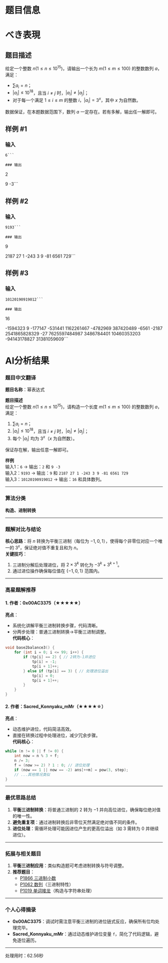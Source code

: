 # 题目信息

# べき表現

## 题目描述

给定一个整数 $n(1\le n\le 10^{15})$，请输出一个长为 $m(1\le m\le 100)$ 的整数数列 $a$，满足：

- $\sum a_i=n$；
- $|a_i|\le 10^{18}$，且当 $i\neq j$ 时，$|a_i|\neq|a_j|$；
- 对于每一个满足 $1\le i\le m$ 的整数 $i$，$|a_i|=3^x$，其中 $x$ 为自然数。

数据保证，在本题数据范围下，数列 $a$ 一定存在。若有多解，输出任一解即可。

## 样例 #1

### 输入

```
6```

### 输出

```
2

9 -3```

## 样例 #2

### 输入

```
9193```

### 输出

```
9

2187 27 1 -243 3 9 -81 6561 729```

## 样例 #3

### 输入

```
10120190919012```

### 输出

```
16

-1594323 9 -177147 -531441 1162261467 -4782969 387420489 -6561 -2187 2541865828329 -27 7625597484987 3486784401 10460353203 -94143178827 31381059609```

# AI分析结果



### 题目中文翻译
**题目名称**：幂表达式

**题目描述**  
给定一个整数 $n(1\le n\le 10^{15})$，请构造一个长度 $m(1\le m\le 100)$ 的整数数列 $a$，满足：  
1. $\sum a_i =n$；  
2. $|a_i|\le 10^{18}$，且当 $i\neq j$ 时，$|a_i|\neq |a_j|$；  
3. 每个 $|a_i|$ 均为 $3^x$（$x$ 为自然数）。  

保证存在解，输出任意一解即可。

**样例**  
输入1：`6` → 输出：`2` 和 `9 -3`  
输入2：`9193` → 输出：`9` 和 `2187 27 1 -243 3 9 -81 6561 729`  
输入3：`10120190919012` → 输出：`16` 和具体数列。

---

### 算法分类  
**构造、进制转换**

---

### 题解对比与结论  
**核心思路**：将 $n$ 转换为平衡三进制（每位为 $-1,0,1$），使得每个非零位对应一个唯一的 $3^x$，保证绝对值不重复且和为 $n$。  
**关键技巧**：  
1. 三进制分解后处理进位，将 $2\times3^k$ 转化为 $-3^k +3^{k+1}$。  
2. 通过进位操作确保每位值在 $\{-1,0,1\}$ 范围内。  

---

### 高星题解推荐  
#### 1. 作者：0x00AC3375（★★★★★）  
**亮点**：  
- 系统化讲解平衡三进制转换步骤，代码清晰。  
- 分两步处理：普通三进制转换→平衡三进制调整。  
**代码核心**：  
```cpp
void base2balance3() {
    for (int i = 0; i <= 99; i++) {
        if (tp[i] == 2) { // 2转为-1并进位
            tp[i] = -1;
            tp[i + 1]++;
        } else if (tp[i] == 3) { // 处理进位溢出
            tp[i] = 0;
            tp[i + 1]++;
        }
    }
}
```

#### 2. 作者：Sacred_Konnyaku_mMr（★★★★☆）  
**亮点**：  
- 动态维护进位，代码简洁高效。  
- 直接在转换过程中处理进位，减少冗余步骤。  
**代码核心**：  
```cpp
while (n != 0 || f != 0) {
    int now = n % 3 + f;
    n /= 3;
    f = (now >= 2) ? 1 : 0; // 进位处理
    if (now == 1 || now == -2) ans[++m] = pow(3, step);
    // ...其他情况类似
}
```

---

### 最优思路总结  
1. **平衡三进制转换**：将普通三进制的 $2$ 转为 $-1$ 并向高位进位，确保每位绝对值的唯一性。  
2. **避免重复项**：通过进制转换后非零位天然满足绝对值不同的条件。  
3. **进位处理**：需循环处理可能因进位产生的更高位溢出（如 $3$ 需转为 $0$ 并继续进位）。  

---

### 拓展与相关题目  
1. **平衡三进制应用**：类似构造题可考虑进制转换与符号调整。  
2. **推荐题目**：  
   - [P1866 三进制小数](https://www.luogu.com.cn/problem/P1866)  
   - [P1062 数列](https://www.luogu.com.cn/problem/P1062)（三进制特性）  
   - [P1019 单词接龙](https://www.luogu.com.cn/problem/P1019)（构造与字符串处理）  

---

### 个人心得摘录  
- **0x00AC3375**：调试时需注意平衡三进制的进位链式反应，确保所有位均处理完毕。  
- **Sacred_Konnyaku_mMr**：通过动态维护进位变量 `f`，简化了代码逻辑，避免逐位遍历。

---
处理用时：62.56秒